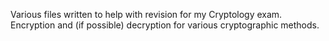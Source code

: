 Various files written to help with revision for my Cryptology exam.
Encryption and (if possible) decryption for various cryptographic methods.